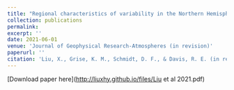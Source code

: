 ```yaml
---
title: "Regional characteristics of variability in the Northern Hemisphere wintertime polar front jet and subtropical jet in observations and CMIP6 models"
collection: publications
permalink: 
excerpt: ''
date: 2021-06-01
venue: 'Journal of Geophysical Research-Atmospheres (in revision)'
paperurl: ''
citation: 'Liu, X., Grise, K. M., Schmidt, D. F., & Davis, R. E. (in revision). Regional characteristics of variability in the Northern Hemisphere wintertime polar front jet and subtropical jet in observations and CMIP6 models. Journal of Geophysical Research-Atmospheres.'
---
```



[Download paper here](http://liuxhy.github.io/files/Liu et al 2021.pdf)
